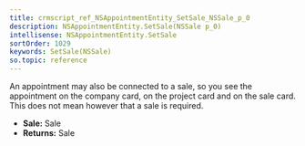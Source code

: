 ```yaml
---
title: crmscript_ref_NSAppointmentEntity_SetSale_NSSale_p_0
description: NSAppointmentEntity.SetSale(NSSale p_0)
intellisense: NSAppointmentEntity.SetSale
sortOrder: 1029
keywords: SetSale(NSSale)
so.topic: reference
---
```



An appointment may also be connected to a sale, so you see the appointment on the company card, on the project card and on the sale card. This does not mean however that a sale is required.



* **Sale:** Sale
* **Returns:** Sale



